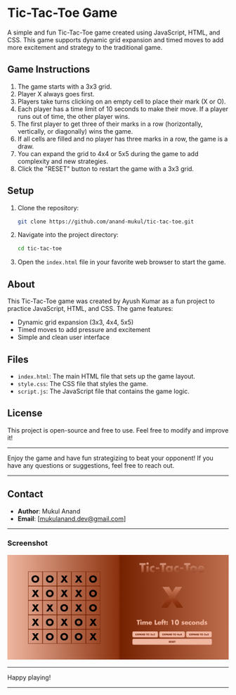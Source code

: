 # Tic-Tac-Toe Game

A simple and fun Tic-Tac-Toe game created using JavaScript, HTML, and CSS. This game supports dynamic grid expansion and timed moves to add more excitement and strategy to the traditional game.

## Game Instructions

1. The game starts with a 3x3 grid.
2. Player X always goes first.
3. Players take turns clicking on an empty cell to place their mark (X or O).
4. Each player has a time limit of 10 seconds to make their move. If a player runs out of time, the other player wins.
5. The first player to get three of their marks in a row (horizontally, vertically, or diagonally) wins the game.
6. If all cells are filled and no player has three marks in a row, the game is a draw.
7. You can expand the grid to 4x4 or 5x5 during the game to add complexity and new strategies.
8. Click the "RESET" button to restart the game with a 3x3 grid.

## Setup

1. Clone the repository:
    ```bash
    git clone https://github.com/anand-mukul/tic-tac-toe.git
    ```
2. Navigate into the project directory:
    ```bash
    cd tic-tac-toe
    ```
3. Open the `index.html` file in your favorite web browser to start the game.

## About

This Tic-Tac-Toe game was created by Ayush Kumar as a fun project to practice JavaScript, HTML, and CSS. The game features:
- Dynamic grid expansion (3x3, 4x4, 5x5)
- Timed moves to add pressure and excitement
- Simple and clean user interface

## Files

- `index.html`: The main HTML file that sets up the game layout.
- `style.css`: The CSS file that styles the game.
- `script.js`: The JavaScript file that contains the game logic.

## License

This project is open-source and free to use. Feel free to modify and improve it!

---

Enjoy the game and have fun strategizing to beat your opponent! If you have any questions or suggestions, feel free to reach out.

---

## Contact

- **Author**: Mukul Anand
- **Email**: [mukulanand.dev@gmail.com]

---

### Screenshot

![Tic-Tac-Toe Screenshot](/screenshot.png)

---

Happy playing!

---